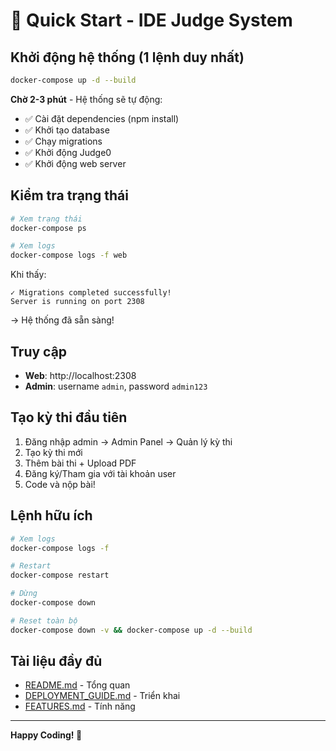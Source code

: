 # 🚀 Quick Start - IDE Judge System

## Khởi động hệ thống (1 lệnh duy nhất)

```bash
docker-compose up -d --build
```

**Chờ 2-3 phút** - Hệ thống sẽ tự động:
- ✅ Cài đặt dependencies (npm install)
- ✅ Khởi tạo database
- ✅ Chạy migrations
- ✅ Khởi động Judge0
- ✅ Khởi động web server

## Kiểm tra trạng thái

```bash
# Xem trạng thái
docker-compose ps

# Xem logs
docker-compose logs -f web
```

Khi thấy:
```
✓ Migrations completed successfully!
Server is running on port 2308
```
→ Hệ thống đã sẵn sàng!

## Truy cập

- **Web**: http://localhost:2308
- **Admin**: username `admin`, password `admin123`

## Tạo kỳ thi đầu tiên

1. Đăng nhập admin → Admin Panel → Quản lý kỳ thi
2. Tạo kỳ thi mới
3. Thêm bài thi + Upload PDF
4. Đăng ký/Tham gia với tài khoản user
5. Code và nộp bài!

## Lệnh hữu ích

```bash
# Xem logs
docker-compose logs -f

# Restart
docker-compose restart

# Dừng
docker-compose down

# Reset toàn bộ
docker-compose down -v && docker-compose up -d --build
```

## Tài liệu đầy đủ

- [README.md](README.md) - Tổng quan
- [DEPLOYMENT_GUIDE.md](DEPLOYMENT_GUIDE.md) - Triển khai
- [FEATURES.md](FEATURES.md) - Tính năng

---

**Happy Coding! 🎯**

